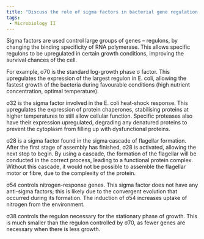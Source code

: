 ```yaml
---
title: "Discuss the role of sigma factors in bacterial gene regulation and how they allow for the transcription of different sets of genes. Provide examples of different sigma factors and their specific functions. "
tags:
 - Microbiology II
---
```

Sigma factors are used control large groups of genes – regulons, by changing the binding specificity of RNA polymerase. This allows specific regulons to be upregulated in certain growth conditions, improving the survival chances of the cell.  

For example, σ70 is the standard log-growth phase σ factor. This upregulates the expression of the largest regulon in E. coli, allowing the fastest growth of the bacteria during favourable conditions (high nutrient concentration, optimal temperature).  

σ32 is the sigma factor involved in the E. coli heat-shock response. This upregulates the expression of protein chaperones, stabilising proteins at higher temperatures to still allow cellular function. Specific proteases also have their expression upregulated, degrading any denatured proteins to prevent the cytoplasm from filling up with dysfunctional proteins.  

σ28 is a sigma factor found in the sigma cascade of flagellar formation. After the first stage of assembly has finished, σ28 is activated, allowing the next step to begin. By using a cascade, the formation of the flagellar will be conducted in the correct process, leading to a functional protein complex. Without this cascade, it would not be possible to assemble the flagellar motor or fibre, due to the complexity of the protein.  

σ54 controls nitrogen-response genes. This sigma factor does not have any anti-sigma factors; this is likely due to the convergent evolution that occurred during its formation. The induction of σ54 increases uptake of nitrogen from the environment.  

σ38 controls the regulon necessary for the stationary phase of growth. This is much smaller than the regulon controlled by σ70, as fewer genes are necessary when there is less growth.  
